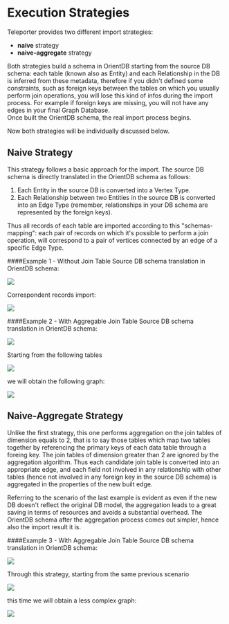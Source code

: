 # Execution Strategies
Teleporter provides two different import strategies:
- **naive** strategy
- **naive-aggregate** strategy

Both strategies build a schema in OrientDB starting from the source DB schema: each table (known also as Entity) and each Relationship in the DB is inferred from these metadata, therefore if you didn't defined some constraints, such as foreign keys between the tables on which you usually perform join operations, you will lose this kind of infos during the import process.
For example if foreign keys are missing, you will not have any edges in your final Graph Database.  
Once built the OrientDB schema, the real import process begins.

Now both strategies will be individually discussed below.

## Naive Strategy
This strategy follows a basic approach for the import. The source DB schema is directly translated in the OrientDB schema as follows:

1. Each Entity in the source DB is converted into a Vertex Type.
2. Each Relationship between two Entities in the source DB is converted into an Edge Type (remember, relationships in your DB schema are represented  by the foreign keys).

Thus all records of each table are imported according to this "schemas-mapping": each pair of records on which it's possible to perform a join operation, will correspond to a pair of vertices connected by an edge of a specific Edge Type.

####Example 1 - Without Join Table
Source DB schema translation in OrientDB schema:      

![](images/teleporter-naive-strategy-schema1.png)   

Correspondent records import:      

![](images/teleporter-strategies-example1.png)     

####Example 2 - With Aggregable Join Table
Source DB schema translation in OrientDB schema:      

![](images/teleporter-naive-strategy-schema2.png)     

Starting from the following tables    

![](images/teleporter-strategies-example2-tables.png)       

we will obtain the following graph:     

![](images/teleporter-strategies-example2-not-aggr.png)     

## Naive-Aggregate Strategy
Unlike the first strategy, this one performs aggregation on the join tables of dimension equals to 2, that is to say those tables which map two tables together by referencing the primary keys of each data table through a foreing key. The join tables of dimension greater than 2 are ignored by the aggregation algorithm.
Thus each candidate join table is converted into an appropriate edge, and each field not involved in any relationship with other tables (hence not involved in any foreign key in the source DB schema) is aggregated in the properties of the new built edge.

Referring to the scenario of the last example is evident as even if the new DB doesn't reflect the original DB model, the aggregation leads to a great saving in terms of resources and avoids a substantial overhead. The OrientDB schema after the aggregation process comes out simpler, hence also the import result it is.    
     
####Example 3 - With Aggregable Join Table
Source DB schema translation in OrientDB schema:       

![](images/teleporter-naive-aggr-strategy-schema3.png)    

Through this strategy, starting from the same previous scenario      

![](images/teleporter-strategies-example2-tables.png)   

this time we will obtain a less complex graph:      

![](images/teleporter-strategies-example2-aggr.png)

